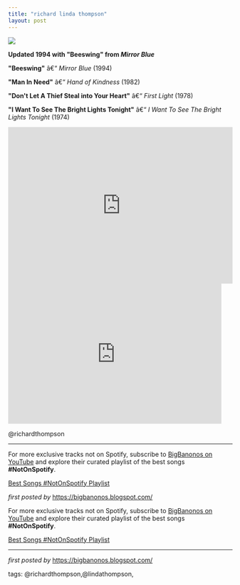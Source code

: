 ```yaml
---
title: "richard linda thompson"
layout: post
---
```

<!-- Richard Thompson -->
<img src="https://i.scdn.co/image/ab67616d00001e02d30e8408fcd83b05850e66f0" /> <p><strong>Updated 1994 with "Beeswing" from <em>Mirror Blue</em></strong></p> <p><strong>"Beeswing"</strong> â€“ <em>Mirror Blue</em> (1994)</p>
<p><strong>"Man In Need"</strong> â€“ <em>Hand of Kindness</em> (1982)</p>
<p><strong>"Don't Let A Thief Steal into Your Heart"</strong> â€“ <em>First Light</em> (1978)</p>
<p><strong>"I Want To See The Bright Lights Tonight"</strong> â€“ <em>I Want To See The Bright Lights Tonight</em> (1974)</p> <iframe src="https://open.spotify.com/embed/playlist/36KCm4MwnQgygFSAnL2GFr?utm_source=generator" width="100%" height="352" frameBorder="0" allowfullscreen="" allow="autoplay; clipboard-write; encrypted-media; fullscreen; picture-in-picture" loading="lazy"></iframe> <iframe width="95%" height="315" src="https://www.youtube.com/embed/57PENuNVapc?list=PLtuNtuTatqI1dUt3HFpSlVtPp6sCwvoW-" frameborder="0" allowfullscreen></iframe> <p>@richardthompson</p> <hr /> <!-- Footer -->
<p>For more exclusive tracks not on Spotify, subscribe to <a href="https://www.youtube.com/@BigBanonos" target="_blank">BigBanonos on YouTube</a> and explore their curated playlist of the best songs <strong>#NotOnSpotify</strong>.</p> <p><a href="https://www.youtube.com/playlist?list=PLtuNtuTatqI0kFahUCbtbfenC_ET5O_tr" target="_blank">Best Songs #NotOnSpotify Playlist</a></p> <p><em>first posted by</em> <a href="https://bigbanonos.blogspot.com/" rel="noopener" target="_new">https://bigbanonos.blogspot.com/</a></p>

<!--Subscribe and Playlist Links-->
<div>
    <p>For more exclusive tracks not on Spotify, subscribe to <a href="https://www.youtube.com/@BigBanonos" target="_blank">BigBanonos on YouTube</a> and explore their curated playlist of the best songs <strong>#NotOnSpotify</strong>.</p>
    <p><a href="https://www.youtube.com/playlist?list=PLtuNtuTatqI0kFahUCbtbfenC_ET5O_tr" target="_blank">Best Songs #NotOnSpotify Playlist<br /></a></p></div>

<hr />

<p><em>first posted by</em> <a href="https://bigbanonos.blogspot.com/" rel="noopener" target="_new">https://bigbanonos.blogspot.com/</a></p>

<p>tags: @richardthompson,@lindathompson,</p>
